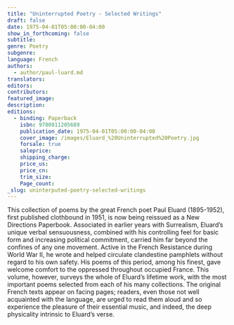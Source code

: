 ```yaml
---
title: "Uninterrupted Poetry - Selected Writings"
draft: false
date: 1975-04-01T05:00:00-04:00
show_in_forthcoming: false
subtitle:
genre: Poetry
subgenre:
language: French
authors:
  - author/paul-luard.md
translators:
editors:
contributors:
featured_image:
description:
editions:
  - binding: Paperback
    isbn: 9780811205689
    publication_date: 1975-04-01T05:00:00-04:00
    cover_image: /images/Eluard_%20Uninterrupted%20Poetry.jpg
    forsale: true
    saleprice:
    shipping_charge:
    price_us:
    price_cn:
    trim_size:
    Page_count:
_slug: uninterputed-poetry-selected-writings
---
```


This collection of poems by the great French poet Paul Eluard (1895-1952), first published clothbound in 1951, is now being reissued as a New Directions Paperbook. Associated in earlier years with Surrealism, Eluard’s unique verbal sensuousness, combined with his controlling feel for basic form and increasing political commitment, carried him far beyond the confines of any one movement. Active in the French Resistance during World War II, he wrote and helped circulate clandestine pamphlets without regard to his own safety. His poems of this period, among his finest, gave welcome comfort to the oppressed throughout occupied France. This volume, however, surveys the whole of Eluard’s lifetime work, with the most important poems selected from each of his many collections. The original French texts appear on facing pages; readers, even those not well acquainted with the language, are urged to read them aloud and so experience the pleasure of their essential music, and indeed, the deep physicality intrinsic to Eluard’s verse.

